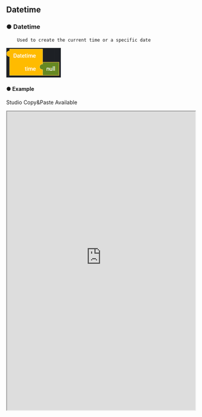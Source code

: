 ## Datetime

### ● Datetime

        Used to create the current time or a specific date

![String input : now, 9999-99-99](../../img/assets/image%20%28142%29.png)

#### ● Example
<p class='comment'>Studio Copy&Paste Available</p>
<iframe
    src="https://d1sxhpvag16wqc.cloudfront.net/v3.1.0/datetime/datetime"
    width="100%"
    height="800px"
    allow=""
    sandbox="allow-scripts allow-same-origin" />
<div class="display-pdf">
    <p><img src="../../img/assets/image%20%28349%29.png" alt="" /></p>
    <p><img src="../../img/assets/image%20%28331%29.png" alt="" /></p>
</div>

#### ● Result

```text
{
  "result": {
    "datetime": "2021-09-14 15:39:11:505087"
  }
}
```

### ● Datetime Timestamp

        Used to convert a date to seconds and return it

![](../../img/assets/image%20%28198%29.png)

#### ● Example
<p class='comment'>Studio Copy&Paste Available</p>
<iframe
    src="https://d1sxhpvag16wqc.cloudfront.net/v3.1.0/datetime/datetime_timestamp"
    width="100%"
    height="800px"
    allow=""
    sandbox="allow-scripts allow-same-origin"/>
<div class="display-pdf">
    <p><img src="../../img/assets/image%20%28355%29.png" alt="" /></p>
    <p><img src="../../img/assets/image%20%28332%29.png" alt="" /></p>
</div>

#### ● Result

```text
{
  "result": {
    "DateTimeTimeStamp": 1631602316
  }
}
```

### ● Datetime Add

        Used to increment a value from the current date

![](../../img/assets/image%20%28125%29.png)

        You can add or delete items by clicking the settings button

![](../../img/assets/image%20%28191%29.png)

#### ● Example
<p class='comment'>Studio Copy&Paste Available</p>
<iframe
    src="https://d1sxhpvag16wqc.cloudfront.net/v3.1.0/datetime/datetime_add"
    width="100%"
    height="800px"
    allow=""
    sandbox="allow-scripts allow-same-origin"/>
<div class="display-pdf">
    <p><img src="../../img/assets/image%20%28348%29.png" alt="" /></p>
    <p><img src="../../img/assets/image%20%28361%29.png" alt="" /></p>
    <p><img src="../../img/assets/image%20%28358%29.png" alt="" /></p>
</div>    

#### ● Result

```text
{
  "result": {
    "DateTimeAdd": "2024-09-14"
  }
}
```

### ● Datetime Subtract

        Used to decrement a value from the current date.

![](../../img/assets/image%20%28174%29.png)

        You can add or delete items by clicking the settings button

![](../../img/assets/image%20%28132%29.png)

#### ● Example
<p class='comment'>Studio Copy&Paste Available</p>
<iframe
    src="https://d1sxhpvag16wqc.cloudfront.net/v3.1.0/datetime/datetime_subtract"
    width="100%"
    height="800px"
    allow=""
    sandbox="allow-scripts allow-same-origin"/>
<div class="display-pdf">
    <p><img src="../../img/assets/image%20%28359%29.png" alt="" /></p>
    <p><img src="../../img/assets/image%20%28345%29.png" alt="" /></p>
    <p><img src="../../img/assets/image%20%28326%29.png" alt="" /></p>
</div>     

#### ● Result

```text
{
  "result": {
    "DateTimeSub": "2018-09-14"
  }
}
```

### ● Datetime Format

        Used to specify the format of the date expression (based on PHP)

![](../../img/assets/image%20%28141%29.png)

#### ● Example
<p class='comment'>Studio Copy&Paste Available</p>
<iframe
    src="https://d1sxhpvag16wqc.cloudfront.net/v3.1.0/datetime/datetime_format"
    width="100%"
    height="800px"
    allow=""
    sandbox="allow-scripts allow-same-origin"/>
<div class="display-pdf">
    <p><img src="../../img/assets/image%20%28325%29.png" alt="" /></p>
    <p><img src="../../img/assets/image%20%28360%29.png" alt="" /></p>
</div>    

#### ● Result

```text
{
  "result": {
    "datetimeFormat": "2021-09-14 16:15:02:155035"
  }
}
```

### ● Datetime Diff

        Used to calculate increment or decrement values ​​from datetime1 to datetime2

![](../../img/assets/image%20%28213%29.png)

#### ● Example
<p class='comment'>Studio Copy&Paste Available</p>
<iframe
    src="https://d1sxhpvag16wqc.cloudfront.net/v3.1.0/datetime/datetime_diff"
    width="100%"
    height="800px"
    allow=""
    sandbox="allow-scripts allow-same-origin"/>
<div class="display-pdf">
    <p><img src="../../img/assets/image%20%28341%29.png" alt="" /></p>
    <p><img src="../../img/assets/image%20%28365%29.png" alt="" /></p>
    <p><img src="../../img/assets/image%20%28351%29.png" alt="" /></p>
</div>  

#### ● Result

```text
{
  "result": {
    "datetimeDiff": "-13 days 10 Hours 2 Minute 18 Seconds"
  }
}
```

### ● Datetime Format-Diff

        Used to specify the format of the Diff Block value expression in the Datetime object.

![](../../img/assets/image%20%28214%29.png)

#### ● Example
<p class='comment'>Studio Copy&Paste Available</p>
<iframe
    src="https://d1sxhpvag16wqc.cloudfront.net/v3.1.0/datetime/datetime_format_diff"
    width="100%"
    height="800px"
    allow=""
    sandbox="allow-scripts allow-same-origin"/>
<div class="display-pdf">
    <p><img src="../../img/assets/image%20%28374%29.png" alt="" /></p>
    <p><img src="../../img/assets/image%20%28354%29.png" alt="" /></p>
    <p><img src="../../img/assets/image%20%28350%29.png" alt="" /></p>
</div>  

#### ● Result

```text
{
  "result": {
    "datetimeDiffFormat": "+13 days 10 Hours 2 Minute 18 Seconds"
  }
}
```

### ● Datetime Offset

        Used to set the current time of a DateTime object to another time

![](../../img/assets/image%20%28161%29.png)

#### ● Example
<p class='comment'>Studio Copy&Paste Available</p>
<iframe
    src="https://d1sxhpvag16wqc.cloudfront.net/v3.1.0/datetime/datetime_offset"
    width="100%"
    height="800px"
    allow=""
    sandbox="allow-scripts allow-same-origin"/>
<div class="display-pdf">
    <p><img src="../../img/assets/image%20%28344%29.png" alt="" /></p>
    <p><img src="../../img/assets/image%20%28322%29.png" alt="" /></p>
</div>  

#### ● Result

```text
{
  "result": {
    "DateTimeOffset": 32400
  }
}
```
